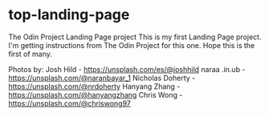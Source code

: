# top-landing-page
The Odin Project Landing Page project
This is my first Landing Page project. I'm getting instructions from The Odin Project for this one. Hope this is the first of many.

Photos by:
Josh Hild - https://unsplash.com/es/@joshhild
naraa .in.ub - https://unsplash.com/@naranbayar_1
Nicholas Doherty - https://unsplash.com/@nrdoherty
Hanyang Zhang - https://unsplash.com/@hanyangzhang
Chris Wong - https://unsplash.com/@chriswong97
